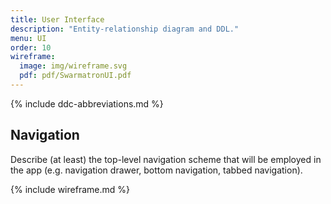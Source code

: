 ```yaml
---
title: User Interface
description: "Entity-relationship diagram and DDL."
menu: UI
order: 10
wireframe:
  image: img/wireframe.svg
  pdf: pdf/SwarmatronUI.pdf
---
```


{% include ddc-abbreviations.md %}

## Navigation

Describe (at least) the top-level navigation scheme that will be employed in the app (e.g. navigation drawer, bottom navigation, tabbed navigation).

{% include wireframe.md %}
